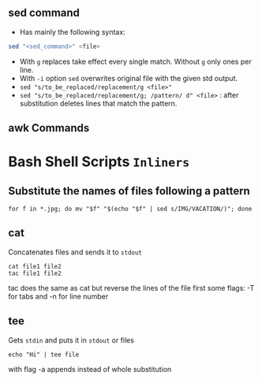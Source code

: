 ## sed command
- Has mainly the following syntax:
```bash
sed "<sed_command>" <file>
```
- With `g` replaces take effect every single match. Without `g` only ones per line.
- With `-i` option `sed` overwrites original file with the given std output.
- `sed "s/to_be_replaced/replacement/g <file>"`
- `sed "s/to_be_replaced/replacement/g; /pattern/ d" <file>` : after substitution deletes lines that match the pattern.

## awk Commands


# Bash Shell Scripts `Inliners`

## Substitute the names of files following a pattern
```console
for f in *.jpg; do mv "$f" "$(echo "$f" | sed s/IMG/VACATION/)"; done
```

## cat
Concatenates files and sends it to `stdout`
```console
cat file1 file2
tac file1 file2
```
tac does the same as cat but reverse the lines of the file first
some flags: -T for tabs and -n for line number

## tee
Gets `stdin` and puts it in `stdout` or files
```console
echo "Hi" | tee file
```
with flag -a appends instead of whole substitution


